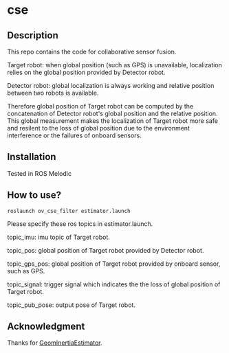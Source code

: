 # cse

## Description
This repo contains the code for collaborative sensor fusion.

Target robot: when global position (such as GPS) is unavailable, localization relies on the global position provided by Detector robot.

Detector robot: global localization is always working and relative position between two robots is available.

Therefore global position of Target robot can be computed by the concatenation of Detector robot's global position and the relative position.
This global measurement makes the localization of Target robot more safe and resilent to the loss of global position due to the environment interference or the failures of onboard sensors.

## Installation
Tested in ROS Melodic

## How to use?

```
roslaunch ov_cse_filter estimator.launch
```

Please specify these ros topics in estimator.launch.

topic_imu: imu topic of Target robot.

topic_pos: global position of Target robot provided by Detector robot.

topic_gps_pos: global position of Target robot provided by onboard sensor, such as GPS.

topic_signal: trigger signal which indicates the the loss of global position of Target robot.

topic_pub_pose: output pose of Target robot.

## Acknowledgment
Thanks for [GeomInertiaEstimator](https://github.com/arplaboratory/GeomInertiaEstimator).
